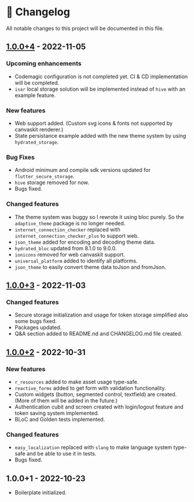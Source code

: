# :newspaper: Changelog

All notable changes to this project will be documented in this file.

## [1.0.0+4](https://github.com/fikretsengul/flutter_advanced_boilerplate/compare/aa4432a..b26dbb2) - 2022-11-05

### Upcoming enhancements

- Codemagic configuration is not completed yet. CI & CD implementation will be completed.
- `isar` local storage solution will be implemented instead of `hive` with an example feature.

### New features

- Web support added. (Custom svg icons & fonts not supported by canvaskit renderer.)
- State persistance example added with the new theme system by using `hydrated_storage`.

### Bug Fixes

- Android minimum and compile sdk versions updated for `flutter_secure_storage`.
- `hive` storage removed for now.
- Bugs fixed.

### Changed features

- The theme system was buggy so I rewrote it using bloc purely. So the `adaptive_theme` package is no longer needed.
- `internet_connection_checker` replaced with `internet_connection_checker_plus` to support web.
- `json_theme` added for encoding and decoding theme data.
- `hydrated_bloc` updated from 8.1.0 to 9.0.0.
- `ionicons` removed for web canvaskit support.
- `universal_platform` added to identify all platforms.
- `json_theme` to easily convert theme data toJson and fromJson.

## [1.0.0+3](https://github.com/fikretsengul/flutter_advanced_boilerplate/compare/b8bb7bf..aa4432a) - 2022-11-03

### Changed features

- Secure storage initialization and usage for token storage simplified also some bugs fixed.
- Packages updated.
- Q&A section added to README.nd and CHANGELOG.md file created.

## [1.0.0+2](https://github.com/fikretsengul/flutter_advanced_boilerplate/compare/4e68479..b8bb7bf) - 2022-10-31

### New features

- `r_resources` added to make asset usage type-safe.
- `reactive_forms` added to get form with validation functionality.
- Custom widgets (button, segmented control, textfield) are created. (More of them will be added in the future.)
- Authentication cubit and screen created with login/logout feature and token saving system implemented.
- BLoC and Golden tests implemented.

### Changed features

- `easy_localization` replaced with `slang` to make language system type-safe and be able to use it in tests.
- Bugs fixed.

## 1.0.0+1 - 2022-10-23

- Boilerplate initialized.

